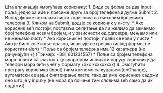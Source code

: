 Шта апликација омогућава кориснику:
    1. Види се форма са два input поља, једно за име и презиме друго за број телефона,и дугме Submit
    2. Испод форме се налази листа корисника са њиховим бројевима телефона
    3. Кликом на Submit, додаје се корисник у листу:
        * Ако корисник већ постоји, поставља се питање да ли желимо да заменмо број телефона новим бројем, и у зависности од одговора, мењамо или не мењамо листу
        * Ако корисник не постоји, прави се нови у листи
        * Ако је било које поље празно, исписује се грешка (испод форме, не користити alert)
        * Поље са бројем телефона има 12 караткера (не рачунајући +) (Пример: +381 601234567)
        * Поље са бројем телефона мора почети са знаком + (у супротном исписати поруку кориснику да телефон мора бити унет у формату +xxx xxxxxxxxx)
    4. Омогућити претрагу корисника (input) (чим кренемо са куцањем (onChange), аутоматски се врши филтрирање листе, тако да име корисника садржи оно што је у input-у (не мора да почиње тим словима,већ само да их садржи))